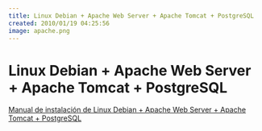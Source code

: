 ```yaml
---
title: Linux Debian + Apache Web Server + Apache Tomcat + PostgreSQL
created: 2010/01/19 04:25:56
image: apache.png
---
```


# Linux Debian + Apache Web Server + Apache Tomcat + PostgreSQL

[Manual de instalación de Linux Debian + Apache Web Server + Apache Tomcat + PostgreSQL](https://www.olafrv.com/wordpress/wp-content/uploads/2010/01/debian4_apache2_tomcat5_pgsql74.txt)
